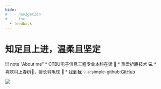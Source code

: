 ```yaml
---
hide:
#   - navigation
#   - toc
  - feedback
---
```


# 知足且上进，温柔且坚定
!!! note "About me"
    * CTBU电子信息工程专业本科在读  :star2:
    * 热爱折腾技术 :computer:
    * 喜欢村上春树📖，擅长羽毛球 :badminton:
    * [找到我](https://github.com/Wcowin) &#x1F4A1;→:simple-github:[GitHub](https://github.com/Wcowin)  
 

<!-- ![](https://myimgs.pages.dev/IMG/MuseLink分享卡王科文.png) -->
![](https://cn.mcecy.com/image/20221229/67d6c67f951fe04606acc08a1e77a81e.png)
<!-- [![Anurag's GitHub stats](https://github-readme-stats.vercel.app/api?username=Wcowin)](https://github.com/anuraghazra/github-readme-stats)   -->

<!-- <font size=6>感谢我亲爱的家人们。  
我亲爱的弟弟，他正在读小学</font> -->
<!-- <iframe frameborder="no" border="0" marginwidth="0" marginheight="0" width=298 height=52 src="//music.163.com/outchain/player?type=2&id=1839403159&auto=1&height=32"></iframe> -->
<!-- <div>
     <iframe width="500" height="400" frameborder="0" src="https://cn.bing.com/maps/embed?h=400&w=500&cp=nxj59nswfbsd&lvl=16&typ=d&sty=r&src=SHELL&FORM=MBEDV8" scrolling="no">
     </iframe>
     <div style="white-space: nowrap; text-align: center; width: 500px; padding: 6px 0;">
        <a id="largeMapLink" target="_blank" href="https://cn.bing.com/maps?cp=nxj59nswfbsd&amp;sty=r&amp;lvl=16&amp;FORM=MBEDLD">查看放大的地图</a> &nbsp; | &nbsp;
        <a id="dirMapLink" target="_blank" href="https://cn.bing.com/maps/directions?cp=nxj59nswfbsd&amp;sty=r&amp;lvl=16&amp;rtp=~pos.nxj59n_swfbsd____&amp;FORM=MBEDLD">获取路线</a>
    </div>
</div> -->


